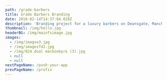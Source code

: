 ```yaml
---
path: /grade-barbers
title: Grade Barbers Branding
date: 2018-02-14T14:37:04.028Z
description: 'Branding project for a luxury barbers on Deansgate, Manchester.'
thumbnail: /img/hello.jpg
headerBG: /img/mainfsimage.jpg
images:
  - /img/imagse3.jpg
  - /img/imagesfd2.jpg
  - /img/024.dual macbookpro (3).jpg
  - null
  - null
nextPageName: /push-your-app
prevPageName: /profix
---
```


